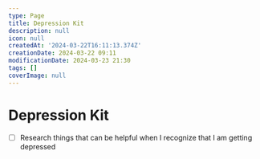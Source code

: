 ```yaml
---
type: Page
title: Depression Kit
description: null
icon: null
createdAt: '2024-03-22T16:11:13.374Z'
creationDate: 2024-03-22 09:11
modificationDate: 2024-03-23 21:30
tags: []
coverImage: null
---
```


# Depression Kit

- [ ] Research things that can be helpful when I recognize that I am getting depressed

